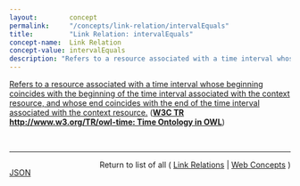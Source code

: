 ```yaml
---
layout:        concept
permalink:     "/concepts/link-relation/intervalEquals"
title:         "Link Relation: intervalEquals"
concept-name:  Link Relation
concept-value: intervalEquals
description: "Refers to a resource associated with a time interval whose beginning coincides with the beginning of the time interval associated with the context resource, and whose end coincides with the end of the time interval associated with the context resource."
---
```


[Refers to a resource associated with a time interval whose beginning coincides with the beginning of the time interval associated with the context resource, and whose end coincides with the end of the time interval associated with the context resource.](http://www.w3.org/TR/owl-time/#time:intervalEquals "Read documentation for Link Relation &#34;intervalEquals&#34;") (**[W3C TR http://www.w3.org/TR/owl-time: Time Ontology in OWL](/specs/W3C/TR/owl-time "OWL-Time is an OWL-2 DL ontology of temporal concepts, for describing the temporal properties of resources in the world or described in Web pages. The ontology provides a vocabulary for expressing facts about topological (ordering) relations among instants and intervals, together with information about durations, and about temporal position including date-time information. Time positions and durations may be expressed using either the conventional (Gregorian) calendar and clock, or using another temporal reference system such as Unix-time, geologic time, or different calendars.")**)

<br/>
<hr/>

<p style="float : left"><a href="./intervalEquals.json" title="JSON representing this particular Web Concept value">JSON</a></p>
<p style="text-align: right">Return to list of all ( <a href="../link-relation/">Link Relations</a> | <a href="../">Web Concepts</a> )</p>

